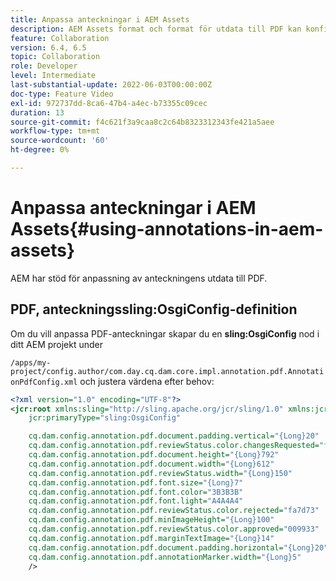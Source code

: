 ```yaml
---
title: Anpassa anteckningar i AEM Assets
description: AEM Assets format och format för utdata till PDF kan konfigureras av AEM.
feature: Collaboration
version: 6.4, 6.5
topic: Collaboration
role: Developer
level: Intermediate
last-substantial-update: 2022-06-03T00:00:00Z
doc-type: Feature Video
exl-id: 972737dd-8ca6-47b4-a4ec-b73355c09cec
duration: 13
source-git-commit: f4c621f3a9caa8c2c64b8323312343fe421a5aee
workflow-type: tm+mt
source-wordcount: '60'
ht-degree: 0%

---
```


# Anpassa anteckningar i AEM Assets{#using-annotations-in-aem-assets}

AEM har stöd för anpassning av anteckningens utdata till PDF.

## PDF, anteckningssling:OsgiConfig-definition

Om du vill anpassa PDF-anteckningar skapar du en **sling:OsgiConfig** nod i ditt AEM projekt under

`/apps/my-project/config.author/com.day.cq.dam.core.impl.annotation.pdf.AnnotationPdfConfig.xml` och justera värdena efter behov:

```xml
<?xml version="1.0" encoding="UTF-8"?>
<jcr:root xmlns:sling="http://sling.apache.org/jcr/sling/1.0" xmlns:jcr="http://www.jcp.org/jcr/1.0"
    jcr:primaryType="sling:OsgiConfig"

    cq.dam.config.annotation.pdf.document.padding.vertical="{Long}20"
    cq.dam.config.annotation.pdf.reviewStatus.color.changesRequested="fad269"
    cq.dam.config.annotation.pdf.document.height="{Long}792"
    cq.dam.config.annotation.pdf.document.width="{Long}612"
    cq.dam.config.annotation.pdf.reviewStatus.width="{Long}150"
    cq.dam.config.annotation.pdf.font.size="{Long}7"
    cq.dam.config.annotation.pdf.font.color="3B3B3B"
    cq.dam.config.annotation.pdf.font.light="A4A4A4"
    cq.dam.config.annotation.pdf.reviewStatus.color.rejected="fa7d73"
    cq.dam.config.annotation.pdf.minImageHeight="{Long}100"
    cq.dam.config.annotation.pdf.reviewStatus.color.approved="009933"
    cq.dam.config.annotation.pdf.marginTextImage="{Long}14"
    cq.dam.config.annotation.pdf.document.padding.horizontal="{Long}20"
    cq.dam.config.annotation.pdf.annotationMarker.width="{Long}5"
    />
```
